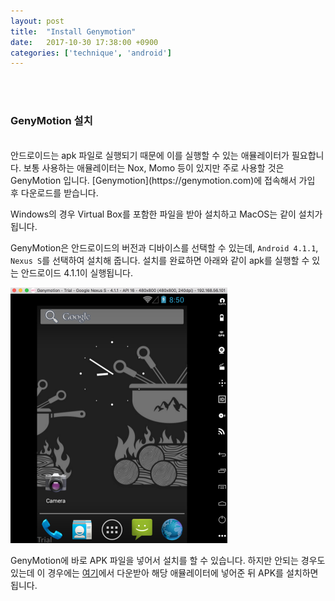 ```yaml
---
layout: post
title:  "Install Genymotion"
date:   2017-10-30 17:38:00 +0900
categories: ['technique', 'android']
---
```


<br/><br/>
### GenyMotion 설치
<br/>
안드로이드는 apk 파일로 실행되기 때문에 이를 실행할 수 있는 애뮬레이터가 필요합니다. 보통 사용하는 애뮬레이터는 Nox, Momo 등이 있지만 주로 사용할 것은 GenyMotion 입니다. [Genymotion](https://genymotion.com)에 접속해서 가입 후 다운로드를 받습니다.

Windows의 경우 Virtual Box를 포함한 파일을 받아 설치하고 MacOS는 같이 설치가 됩니다.

GenyMotion은 안드로이드의 버전과 디바이스를 선택할 수 있는데, `Android 4.1.1`, `Nexus S`를 선택하여 설치해 줍니다. 설치를 완료하면 아래와 같이 apk를 실행할 수 있는 안드로이드 4.1.1이 실행됩니다.

![execute_android](/img/android/install_genymotion/execute_android.png)

GenyMotion에 바로 APK 파일을 넣어서 설치를 할 수 있습니다. 하지만 안되는 경우도 있는데 이 경우에는 [여기](https://github.com/k3y6reak/Android/tree/master/Genymotion)에서 다운받아 해당 애뮬레이터에 넣어준 뒤 APK를 설치하면 됩니다.